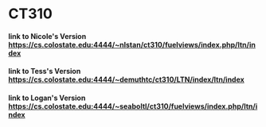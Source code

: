 # CT310

#### link to Nicole's Version https://cs.colostate.edu:4444/~nlstan/ct310/fuelviews/index.php/ltn/index

#### link to Tess's Version https://cs.colostate.edu:4444/~demuthtc/ct310/LTN/index/ltn/index

#### link to Logan's Version https://cs.colostate.edu:4444/~seaboltl/ct310/fuelviews/index.php/ltn/index
